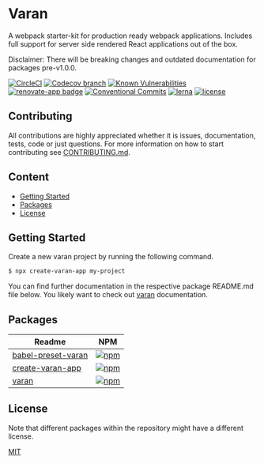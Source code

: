 # Varan

A webpack starter-kit for production ready webpack applications. Includes full support for server side rendered React applications out of the box.

Disclaimer: There will be breaking changes and outdated documentation for packages pre-v1.0.0.

[![CircleCI][circleci-image]][circleci-url]
[![Codecov branch][codecov-image]][codecov-url]
[![Known Vulnerabilities][snyk-image]][snyk-url]
[![renovate-app badge][renovate-image]][renovate-url]
[![Conventional Commits][conventional-commits-image]][conventional-commits-url]
[![lerna][lerna-image]][lerna-url]
[![license][license-image]][license-url]

## Contributing

All contributions are highly appreciated whether it is issues, documentation, tests, code or just questions.
For more information on how to start contributing see [CONTRIBUTING.md](CONTRIBUTING.md).

## Content

- [Getting Started](#getting-started)
- [Packages](#packages)
- [License](#license)

<a id="getting-started"></a>

## Getting Started

Create a new varan project by running the following command.

```bash
$ npx create-varan-app my-project
```

You can find further documentation in the respective package README.md file below.
You likely want to check out [varan](packages/varan/README.md) documentation.

<a id="packages"></a>

## Packages

| Readme                                                      | NPM                                                                |
| ----------------------------------------------------------- | ------------------------------------------------------------------ |
| [babel-preset-varan](packages/babel-preset-varan/README.md) | [![npm][npm-babel-preset-varan-image]][npm-babel-preset-varan-url] |
| [create-varan-app](packages/create-varan-app/README.md)     | [![npm][npm-create-varan-app-image]][npm-create-varan-app-url]     |
| [varan](packages/varan/README.md)                           | [![npm][npm-varan-image]][npm-varan-url]                           |

<a id="license"></a>

## License

Note that different packages within the repository might have a different license.

[MIT][license-url]

[npm-varan-url]: https://npmjs.org/package/varan
[npm-varan-image]: https://img.shields.io/npm/v/varan.svg
[npm-create-varan-app-url]: https://npmjs.org/package/create-varan-app
[npm-create-varan-app-image]: https://img.shields.io/npm/v/create-varan-app.svg
[npm-babel-preset-varan-url]: https://npmjs.org/package/babel-preset-varan
[npm-babel-preset-varan-image]: https://img.shields.io/npm/v/babel-preset-varan.svg
[conventional-commits-image]: https://img.shields.io/badge/Conventional%20Commits-1.0.0-yellow.svg
[conventional-commits-url]: https://conventionalcommits.org/
[circleci-url]: https://circleci.com/gh/ersims/varan/tree/master
[circleci-image]: https://img.shields.io/circleci/project/github/ersims/varan/master.svg
[codecov-url]: https://codecov.io/gh/ersims/varan/tree/master
[codecov-image]: https://img.shields.io/codecov/c/github/ersims/varan/master.svg
[snyk-url]: https://snyk.io/test/github/ersims/varan/master
[snyk-image]: https://snyk.io/test/github/ersims/varan/master/badge.svg
[renovate-url]: https://renovateapp.com/
[renovate-image]: https://img.shields.io/badge/renovate-app-blue.svg
[lerna-image]: https://img.shields.io/badge/maintained%20with-lerna-cc00ff.svg
[lerna-url]: https://lerna.js.org
[license-url]: LICENSE.md
[license-image]: https://img.shields.io/github/license/ersims/varan.svg
